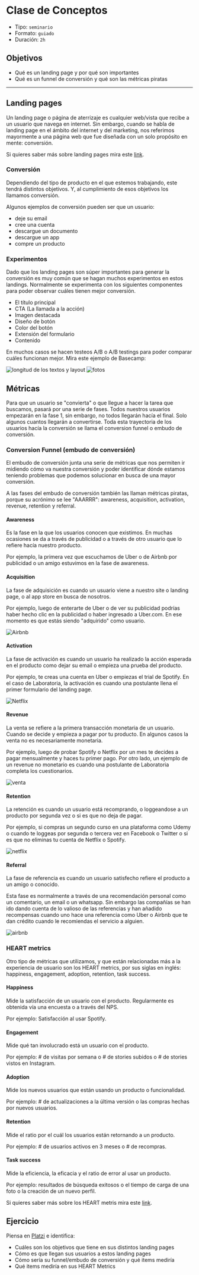 # Clase de Conceptos

- Tipo: `seminario`
- Formato: `guiado`
- Duración: `2h`

## Objetivos

- Qué es un landing page y por qué son importantes
- Qué es un funnel de conversión y qué son las métricas piratas

***

## Landing pages

Un landing page o página de aterrizaje es cualquier web/vista que recibe a un
usuario que navega en internet. Sin embargo, cuando se habla de landing page en
el ámbito del internet y del marketing, nos referimos mayormente a una página
web que fue diseñada con un solo propósito en mente: conversión.

Si quieres saber más sobre landing pages mira este [link](https://drive.google.com/open?id=1MIUwhBibzd8Axxg3VjtGtYNgslSpBJEr).

### Conversión

Dependiendo del tipo de producto en el que estemos trabajando, este tendrá
distintos objetivos. Y, al cumplimiento de esos objetivos los llamamos
conversión.

Algunos ejemplos de conversión pueden ser que un usuario:

- deje su email
- cree una cuenta
- descargue un documento
- descargue un app
- compre un producto

### Experimentos

Dado que los landing pages son súper importantes para generar la conversión
es muy común que se hagan muchos experimentos en estos landings. Normalmente
se experimenta con los siguientes componentes para poder observar cuáles tienen
mejor conversión.

- El título principal
- CTA (La llamada a la acción)
- Imagen destacada
- Diseño de botón
- Color del botón
- Extensión del formulario
- Contenido

En muchos casos se hacen testeos A/B o A/B testings para poder comparar cuáles
funcionan mejor. Mira este ejemplo de Basecamp:

![longitud de los textos y layout](https://lh6.googleusercontent.com/mX_P2SlzUyk7W4R-SROznWdD7kcOB91eU0tgPK0zO7zpVW2aZMB6KclHlBpGsawYIY01Mz812ppS2uYAc6F60HqJQ4YqaMJF0Vze6iUJq_kj452OQKKfUBvvPkzQHGbLY0dmu_HX5os)
![fotos](https://lh6.googleusercontent.com/T4quRfBbEylYjn0q65HyR2Mc_NpLQ5iLy_izXOthHBYiNUbH78nJQvmBgwIBgULAjhRgiJQjUMKFasuQROCqsoeeMHQmTvSVY6sz615tnYRgd-nnJIk-yg1qtlYKv-GWElNCcOWuZGM)

## Métricas

Para que un usuario se "convierta" o que llegue a hacer la tarea que buscamos,
pasará por una serie de fases. Todos nuestros usuarios empezarán en la fase 1,
sin embargo, no todos llegarán hacía el final. Solo algunos cuantos llegarán
a convertirse. Toda esta trayectoria de los usuarios hacía la conversión se
llama el conversion funnel o embudo de conversión.

### Conversion Funnel (embudo de conversión)

El embudo de conversión junta una serie de métricas que nos permiten ir midiendo
cómo va nuestra conversión y poder identificar dónde estamos teniendo problemas
que podemos solucionar en busca de una mayor conversión.

A las fases del embudo de conversión también las llaman métricas piratas, porque
su acrónimo se lee "AAARRR": awareness, acquisition, activation, revenue,
retention y referral.

#### Awareness

Es la fase en la que los usuarios conocen que existimos. En muchas ocasiones se
da a través de publicidad o a través de otro usuario que lo refiere hacía
nuestro producto.

Por ejemplo, la primera vez que escuchamos de Uber o de Airbnb por publicidad
o un amigo estuvimos en la fase de awareness.

#### Acquisition

La fase de adquisición es cuando un usuario viene a nuestro site o landing page,
o al app store en busca de nosotros.

Por ejemplo, luego de enterarte de Uber o de ver su publicidad podrías haber
hecho clic en la publicidad o haber ingresado a Uber.com. En ese momento es que
estás siendo "adquirido" como usuario.

![Airbnb](https://lh6.googleusercontent.com/9ZnK39JibDhJ2BLXkhW4rGGa3b1Q5Tcit3DEfLKtYzWLPlMo73Msmc7VLj9u6XfmW3QoUYpY5gkh0wRHZMxGQKpSiZr50G9WdSBtXAYMDAFtcijQNnF7_gyem810yNDm3_8o2dyqDd8)

#### Activation

La fase de activación es cuando un usuario ha realizado la acción esperada en el
producto como dejar su email o empieza una prueba del producto.

Por ejemplo, te creas una cuenta en Uber o empiezas el trial de Spotify. En el
caso de Laboratoria, la activación es cuando una postulante llena el primer
formulario del landing page.

![Netflix](https://lh3.googleusercontent.com/X6Zup9Fsbyvk5zVMOh00pi1azMl4HTC9VmoiGCAECst-0jisR8PaTBJas7q6x901BjqSDgBRWF38Mg6aOYq6vVWlZWj0ooS2kmPtsSqZkPsYNFm0BRVsVqAEVugGuv7AvUQJX2aeeGg)

#### Revenue

La venta se refiere a la primera transacción monetaria de un usuario. Cuando
se decide y empieza a pagar por tu producto. En algunos casos la venta no es
necesariamente monetaria.

Por ejemplo, luego de probar Spotify o Netflix por un mes te decides a pagar
mensualmente y haces tu primer pago. Por otro lado, un ejemplo de un revenue
no monetario es cuando una postulante de Laboratoria completa los cuestionarios.

![venta](https://lh4.googleusercontent.com/2EseO1aPHaYmbOuJkgWy7W5P49kiKSuQPFXTea2flQAqMteVG1l6_kJt4I1_d7io7HlfgDVXfuYKk1zIW2GyFLEujUATFLse8fkPQEFG-jkUNhABqWmqAgw0PbJjqouAEx3WYir7j54)

#### Retention

La retención es cuando un usuario está recomprando, o loggeandose a un producto
por segunda vez o si es que no deja de pagar.

Por ejemplo, si compras un segundo curso en una plataforma como Udemy o cuando
te loggeas por segunda o tercera vez en Facebook o Twitter o si es que no
eliminas tu cuenta de Netflix o Spotify.

![netflix](https://lh6.googleusercontent.com/2weyOoJ7t5Y2z6L61lxUET1JS1wEFS-w3BX4JCMnlhtaZ9R5UEDme-ASuyr5UxESnNjL6x7-y1QsBtYZG7a-z38s8HrYTLSPySjVFqRs8Y6ETZFQ7dC3z70EI4oS5oKRd0rzEsYytlE)

#### Referral

La fase de referencia es cuando un usuario satisfecho refiere el producto a un
amigo o conocido.

Esta fase es normalmente a través de una recomendación personal como un
comentario, un email o un whatsapp. Sin embargo las compañías se han ido dando
cuenta de lo valioso de las referencias y han añadido recompensas cuando uno
hace una referencia como Uber o Airbnb que te dan crédito cuando le recomiendas
el servicio a alguien.

![airbnb](https://lh4.googleusercontent.com/jWhtUzAJeOnkUVPjROQXM5PP4HB5UPvecJTfK-2eazhuk64VUy0VwTd7reK5O3S9_eU9D83fVCKNdgUIyHkTMqZOJXgeOp-RRRUMAVN015AgrraI4ujOC3niBJ1Cuc7dqxFVahd_hBg)

### HEART metrics

Otro tipo de métricas que utilizamos, y que están relacionadas más a la
experiencia de usuario son los HEART metrics, por sus siglas en inglés:
happiness, engagement, adoption, retention, task success.

#### Happiness

Mide la satisfacción de un usuario con el producto. Regularmente es obtenida
vía una encuesta o a través del NPS.

Por ejemplo: Satisfacción al usar Spotify.

#### Engagement

Mide qué tan involucrado está un usuario con el producto.

Por ejemplo: # de visitas por semana o # de stories subidos o # de stories
vistos en Instagram.

#### Adoption

Mide los nuevos usuarios que están usando un producto o funcionalidad.

Por ejemplo: # de actualizaciones a la última versión o las compras hechas por
nuevos usuarios.

#### Retention

Mide el ratio por el cuál los usuarios están retornando a un producto.

Por ejemplo: # de usuarios activos en 3 meses o # de recompras.

#### Task success

Mide la eficiencia, la eficacia y el ratio de error al usar un producto.

Por ejemplo: resultados de búsqueda exitosos o el tiempo de carga de una foto o
la creación de un nuevo perfil.

Si quieres saber más sobre los HEART metris mira este [link](https://www.dtelepathy.com/ux-metrics/).

## Ejercicio

Piensa en [Platzi](https://platzi.com) e identifica:

- Cuáles son los objetivos que tiene en sus distintos landing pages
- Cómo es que llegan sus usuarios a estos landing pages
- Cómo sería su funnel/embudo de conversión y qué items mediría
- Qué items mediría en sus HEART Metrics
